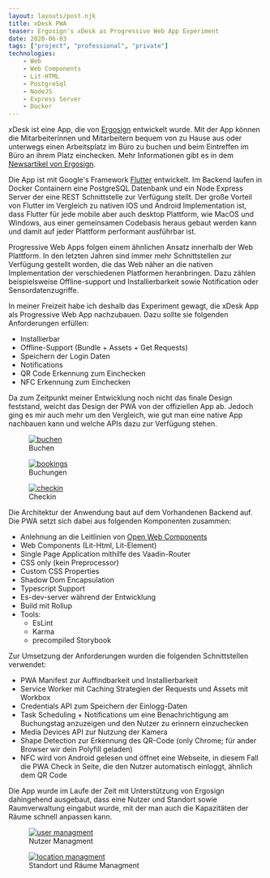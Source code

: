 ```yaml
---
layout: layouts/post.njk
title: xDesk PWA
teaser: Ergosign's xDesk as Progressive Web App Experiment
date: 2020-06-03
tags: ["project", "professional", "private"]
technologies:
    - Web
    - Web Components
    - Lit-HTML
    - PostgreSql
    - NodeJS
    - Express Server
    - Docker
---
```


xDesk ist eine App, die von <a href="https://www.ergosign.de/" target="_blank" ref="noopener"> Ergosign</a> entwickelt wurde. Mit der App können die Mitarbeiterinnen und Mitarbeitern bequem von zu Hause aus oder unterwegs einen Arbeitsplatz im Büro zu buchen und beim Eintreffen im Büro an ihrem Platz einchecken. Mehr Informationen gibt es in dem <a href="https://www.ergosign.de/de/news/2020/news-xdesk.html" target="_blank" ref="noopener">Newsartikel von Ergosign</a>.

Die App ist mit Google's Framework <a href="https://flutter.dev/" target="_blank" ref="noopener"> Flutter</a> entwickelt. Im Backend laufen in Docker Containern eine PostgreSQL Datenbank und ein Node Express Server der eine REST Schnittstelle zur Verfügung stellt. Der große Vorteil von Flutter im Vergleich zu nativen IOS und Android Implementation ist, dass Flutter für jede mobile aber auch desktop Plattform, wie MacOS und Windows, aus einer gemeinsamen Codebasis heraus gebaut werden kann und damit auf jeder Plattform performant ausführbar ist.

Progressive Web Apps folgen einem ähnlichen Ansatz innerhalb der Web Plattform. In den letzten Jahren sind immer mehr Schnittstellen zur Verfügung gestellt worden, die das Web näher an die nativen Implementation der verschiedenen Platformen heranbringen. Dazu zählen beispielsweise Offline-support und Installierbarkeit sowie Notification oder Sensordatenzugriffe.

In meiner Freizeit habe ich deshalb das Experiment gewagt, die xDesk App als Progressive Web App nachzubauen. Dazu sollte sie folgenden Anforderungen  erfüllen:

- Installierbar
- Offline-Support (Bundle + Assets + Get Requests)
- Speichern der Login Daten
- Notifications
- QR Code Erkennung zum Einchecken
- NFC Erkennung zum Einchecken

Da zum Zeitpunkt meiner Entwicklung noch nicht das finale Design feststand, weicht das Design der PWA von der offiziellen App ab. Jedoch ging es mir auch mehr um den Vergleich, wie gut man eine native App nachbauen kann und welche APIs dazu zur Verfügung stehen.

<div class="figure-container">
    <figure >
        <a href="{{ '/assets/projects/x-desk/book.png' | url}}">
            <img src="{{ '/assets/projects/x-desk/book.png' | url}}" alt="buchen" style="border: 1px solid var(--ps--color-primary)" />
        </a>
        <figcaption>Buchen</figcaption>
    </figure>
    <div class="figure-seperator"></div>
    <div class="figure-seperator"></div>
    <figure >
      <a href="{{ '/assets/projects/x-desk/bookings.png' | url}}">
          <img src="{{ '/assets/projects/x-desk/bookings.png' | url}}" alt="bookings" style="border: 1px solid var(--ps--color-primary)" />
      </a>
      <figcaption>Buchungen</figcaption>
    </figure>
    <div class="figure-seperator"></div>
    <div class="figure-seperator"></div>
    <figure >
      <a href="{{ '/assets/projects/x-desk/checkin.png' | url}}">
          <img src="{{ '/assets/projects/x-desk/checkin.png' | url}}" alt="checkin" style="border: 1px solid var(--ps--color-primary)" />
      </a>
      <figcaption>Checkin</figcaption>
    </figure>
</div>

Die Architektur der Anwendung baut auf dem Vorhandenen Backend auf. Die PWA setzt sich dabei aus folgenden Komponenten zusammen:

- Anlehnung an die Leitlinien von <a href="https://open-wc.org/" target="_blank" ref="noopener"> Open Web Components</a>
- Web Components (Lit-Html, Lit-Element)
- Single Page Application mithilfe des Vaadin-Router
- CSS only (kein Preprocessor)
- Custom CSS Properties
- Shadow Dom Encapsulation
- Typescript Support
- Es-dev-server während der Entwicklung
- Build mit Rollup
- Tools: 
  - EsLint
  - Karma
  - precompiled Storybook

Zur Umsetzung der Anforderungen wurden die folgenden Schnittstellen verwendet:

- PWA Manifest zur Auffindbarkeit und Installierbarkeit
- Service Worker mit Caching Strategien der Requests und Assets mit Workbox
- Credentials API zum Speichern der Einlogg-Daten
- Task Scheduling + Notifications um eine Benachrichtigung am Buchungstag anzuzeigen und den Nutzer zu erinnern einzuchecken
- Media Devices API zur Nutzung der Kamera
- Shape Detection zur Erkennung des QR-Code (only Chrome; für ander Browser wir dein Polyfill geladen)
- NFC wird von Android gelesen und öffnet eine Webseite, in diesem Fall die PWA Check in Seite, die den Nutzer automatisch einloggt, ähnlich dem QR Code 

Die App wurde im Laufe der Zeit mit Unterstützung von Ergosign dahingehend ausgebaut, dass eine Nutzer und Standort sowie Raumverwaltung eingabut wurde, mit der man auch die Kapazitäten der Räume schnell anpassen kann.

<div class="figure-container">
    <figure >
        <a href="{{ '/assets/projects/x-desk/user.png' | url}}">
            <img src="{{ '/assets/projects/x-desk/user.png' | url}}" alt="user managment" style="border: 1px solid var(--ps--color-primary)" />
        </a>
        <figcaption>Nutzer Managment</figcaption>
    </figure>
    <div class="figure-seperator"></div>
    <div class="figure-seperator"></div>
    <figure >
      <a href="{{ '/assets/projects/x-desk/locations.png' | url}}">
          <img src="{{ '/assets/projects/x-desk/locations.png' | url}}" alt="location managment" style="border: 1px solid var(--ps--color-primary)" />
      </a>
      <figcaption>Standort und Räume Managment</figcaption>
    </figure>
</div>

